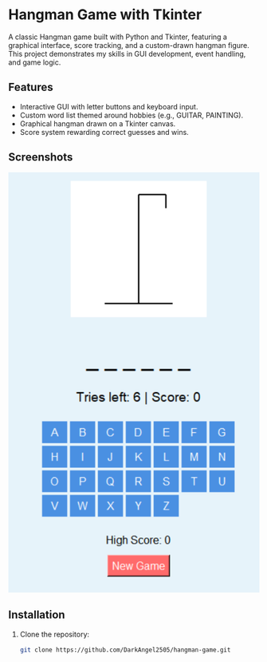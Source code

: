 # Hangman Game with Tkinter

A classic Hangman game built with Python and Tkinter, featuring a graphical interface, score tracking, and a custom-drawn hangman figure. This project demonstrates my skills in GUI development, event handling, and game logic.

## Features

- Interactive GUI with letter buttons and keyboard input.
- Custom word list themed around hobbies (e.g., GUITAR, PAINTING).
- Graphical hangman drawn on a Tkinter canvas.
- Score system rewarding correct guesses and wins.

## Screenshots

![Gameplay](screenshots/Screenshot%202025-04-12%20114133.png)

## Installation

1. Clone the repository:
   ```bash
   git clone https://github.com/DarkAngel2505/hangman-game.git
   ```
